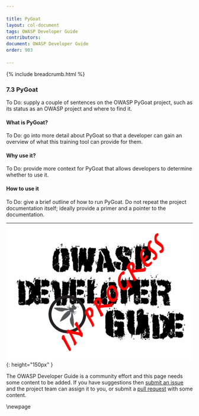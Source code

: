```yaml
---

title: PyGoat
layout: col-document
tags: OWASP Developer Guide
contributors:
document: OWASP Developer Guide
order: 903

---
```


{% include breadcrumb.html %}

### 7.3 PyGoat

To Do: supply a couple of sentences on the OWASP PyGoat project,
such as its status as an OWASP project and where to find it.

#### What is PyGoat?

To Do: go into more detail about PyGoat so that a developer
can gain an overview of what this training tool can provide for them.

#### Why use it?

To Do: provide more context for PyGoat that allows developers to determine whether to use it.

#### How to use it

To Do: give a brief outline of how to run PyGoat.
Do not repeat the project documentation itself; ideally provide a primer and a pointer to the documentation.

----

![Developer Guide](../assets/images/dg_wip.png "OWASP Developer Guide"){: height="150px" }

The OWASP Developer Guide is a community effort and this page needs some content to be added.
If you have suggestions then [submit an issue][issue0903] and the project team can assign it to you,
or submit a [pull request][pr] with some content.

[issue0903]: https://github.com/OWASP/www-project-developer-guide/issues/new?labels=enhancement&template=request.md&title=Update:%2009-training-education/03-pygoat
[pr]: https://github.com/OWASP/www-project-developer-guide/pulls

\newpage
